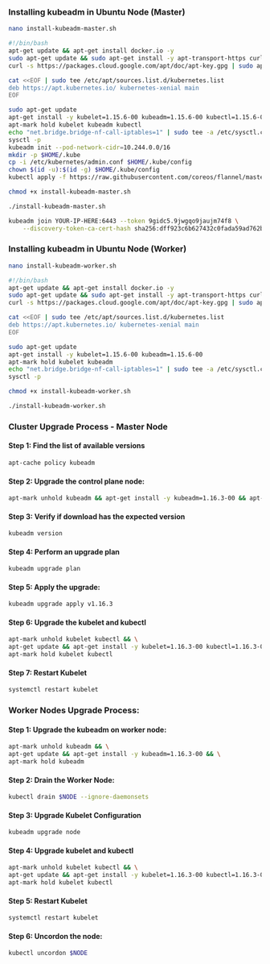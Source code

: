 ### Installing kubeadm in Ubuntu Node (Master)
```sh
nano install-kubeadm-master.sh
```
```sh
#!/bin/bash
apt-get update && apt-get install docker.io -y
sudo apt-get update && sudo apt-get install -y apt-transport-https curl
curl -s https://packages.cloud.google.com/apt/doc/apt-key.gpg | sudo apt-key add -

cat <<EOF | sudo tee /etc/apt/sources.list.d/kubernetes.list
deb https://apt.kubernetes.io/ kubernetes-xenial main
EOF

sudo apt-get update
apt-get install -y kubelet=1.15.6-00 kubeadm=1.15.6-00 kubectl=1.15.6-00
apt-mark hold kubelet kubeadm kubectl
echo "net.bridge.bridge-nf-call-iptables=1" | sudo tee -a /etc/sysctl.conf
sysctl -p
kubeadm init --pod-network-cidr=10.244.0.0/16
mkdir -p $HOME/.kube
cp -i /etc/kubernetes/admin.conf $HOME/.kube/config
chown $(id -u):$(id -g) $HOME/.kube/config
kubectl apply -f https://raw.githubusercontent.com/coreos/flannel/master/Documentation/kube-flannel.yml
```
```sh
chmod +x install-kubeadm-master.sh
```
```sh
./install-kubeadm-master.sh
```
```sh
kubeadm join YOUR-IP-HERE:6443 --token 9gidc5.9jwgqo9jaujm74f8 \
    --discovery-token-ca-cert-hash sha256:dff923c6b627432c0fada59ad762ba33ed13827abf86b5c7d6c5656f1ca46f7f
```

### Installing kubeadm in Ubuntu Node (Worker) 
```sh
nano install-kubeadm-worker.sh
```

```sh
#!/bin/bash
apt-get update && apt-get install docker.io -y
sudo apt-get update && sudo apt-get install -y apt-transport-https curl
curl -s https://packages.cloud.google.com/apt/doc/apt-key.gpg | sudo apt-key add -

cat <<EOF | sudo tee /etc/apt/sources.list.d/kubernetes.list
deb https://apt.kubernetes.io/ kubernetes-xenial main
EOF

sudo apt-get update
apt-get install -y kubelet=1.15.6-00 kubeadm=1.15.6-00
apt-mark hold kubelet kubeadm
echo "net.bridge.bridge-nf-call-iptables=1" | sudo tee -a /etc/sysctl.conf
sysctl -p
```
```sh
chmod +x install-kubeadm-worker.sh
```
```sh
./install-kubeadm-worker.sh
```
### Cluster Upgrade Process - Master Node

#### Step 1: Find the list of available versions
```sh
apt-cache policy kubeadm
```
#### Step 2: Upgrade the control plane node:
```sh
apt-mark unhold kubeadm && apt-get install -y kubeadm=1.16.3-00 && apt-mark hold kubeadm
```
#### Step 3: Verify if download has the expected version
```sh
kubeadm version
```
#### Step 4: Perform an upgrade plan
```sh
kubeadm upgrade plan
```
#### Step 5: Apply the upgrade:
```sh
kubeadm upgrade apply v1.16.3
```
#### Step 6: Upgrade the kubelet and kubectl
```sh
apt-mark unhold kubelet kubectl && \
apt-get update && apt-get install -y kubelet=1.16.3-00 kubectl=1.16.3-00 && \
apt-mark hold kubelet kubectl
```
#### Step 7: Restart Kubelet
```sh
systemctl restart kubelet
```
### Worker Nodes Upgrade Process:

#### Step 1: Upgrade the kubeadm on worker node:
```sh
apt-mark unhold kubeadm && \
apt-get update && apt-get install -y kubeadm=1.16.3-00 && \
apt-mark hold kubeadm
```
#### Step 2: Drain the Worker Node:
```sh
kubectl drain $NODE --ignore-daemonsets
```
#### Step 3: Upgrade Kubelet Configuration
```sh
kubeadm upgrade node
```
#### Step 4: Upgrade kubelet and kubectl
```sh
apt-mark unhold kubelet kubectl && \
apt-get update && apt-get install -y kubelet=1.16.3-00 kubectl=1.16.3-00 && \
apt-mark hold kubelet kubectl
```
#### Step 5: Restart Kubelet
```sh
systemctl restart kubelet
```
#### Step 6: Uncordon the node:
```sh
kubectl uncordon $NODE
```
